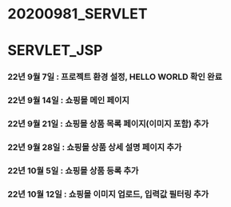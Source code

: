 # 20200981_SERVLET
# SERVLET_JSP
### 22년 9월 7일 : 프로젝트 환경 설정, HELLO WORLD 확인 완료
### 22년 9월 14일 : 쇼핑몰 메인 페이지
### 22년 9월 21일 : 쇼핑몰 상품 목록 페이지(이미지 포함) 추가
### 22년 9월 28일 : 쇼핑몰 상품 상세 설명 페이지 추가
### 22년 10월 5일 : 쇼핑몰 상품 등록 추가
### 22년 10월 12일 : 쇼핑몰 이미지 업로드, 입력값 필터링 추가